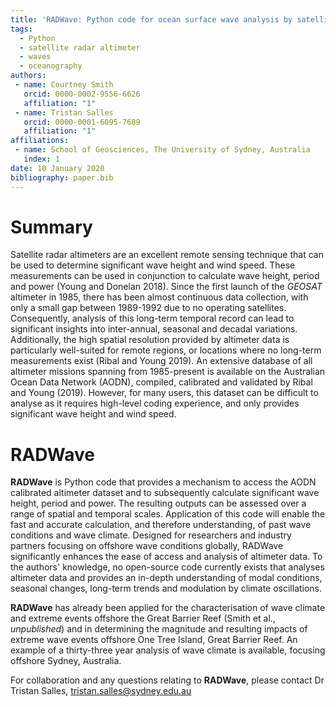 ```yaml
---
title: 'RADWave: Python code for ocean surface wave analysis by satellite radar altimeter'
tags:
  - Python
  - satellite radar altimeter
  - waves
  - oceanography
authors:
 - name: Courtney Smith
   orcid: 0000-0002-9556-6626
   affiliation: "1"
 - name: Tristan Salles
   orcid: 0000-0001-6095-7689
   affiliation: "1"
affiliations:
 - name: School of Geosciences, The University of Sydney, Australia
   index: 1
date: 10 January 2020
bibliography: paper.bib
---
```

# Summary
Satellite radar altimeters are an excellent remote sensing technique that can be used to determine significant wave height and wind speed. These measurements can be used in conjunction to calculate wave height, period and power (Young and Donelan 2018). Since the first launch of the *GEOSAT* altimeter in 1985, there has been almost continuous data collection, with only a small gap between 1989-1992 due to no operating satellites. Consequently, analysis of this long-term temporal record can lead to significant insights into inter-annual, seasonal and decadal variations. Additionally, the high spatial resolution provided by altimeter data is particularly well-suited for remote regions, or locations where no long-term measurements exist (Ribal and Young 2019). An extensive database of all altimeter missions spanning from 1985-present is available on the Australian Ocean Data Network (AODN), compiled, calibrated and validated by Ribal and Young (2019). However, for many users, this dataset can be difficult to analyse as it requires high-level coding experience, and only provides significant wave height and wind speed.

# RADWave
**RADWave** is Python code that provides a mechanism to access the AODN calibrated altimeter dataset and to subsequently calculate significant wave height, period and power. The resulting outputs can be assessed over a range of spatial and temporal scales. Application of this code will enable the fast and accurate calculation, and therefore understanding, of past wave conditions and wave climate. Designed for researchers and industry partners focusing on offshore wave conditions globally, RADWave significantly enhances the ease of access and analysis of altimeter data. To the authors' knowledge, no open-source code currently exists that analyses altimeter data and provides an in-depth understanding of modal conditions, seasonal changes, long-term trends and modulation by climate oscillations. 

**RADWave** has already been applied for the characterisation of wave climate and extreme events offshore the Great Barrier Reef (Smith et al., *unpublished*) and in determining the magnitude and resulting impacts of extreme wave events offshore One Tree Island, Great Barrier Reef. An example of a thirty-three year analysis of wave climate is available, focusing offshore Sydney, Australia. 

For collaboration and any questions relating to **RADWave**, please contact Dr Tristan Salles, tristan.salles@sydney.edu.au
